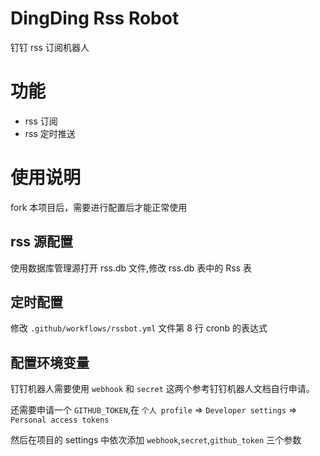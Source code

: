 # DingDing Rss Robot
钉钉 rss 订阅机器人

# 功能

- rss 订阅
- rss 定时推送

# 使用说明
   
fork 本项目后，需要进行配置后才能正常使用

## rss 源配置

使用数据库管理源打开 rss.db 文件,修改 rss.db 表中的 Rss 表

## 定时配置

修改 `.github/workflows/rssbot.yml` 文件第 8 行 cronb 的表达式

## 配置环境变量

钉钉机器人需要使用 `webhook` 和 `secret` 这两个参考钉钉机器人文档自行申请。

还需要申请一个 `GITHUB_TOKEN`,在 `个人 profile` => `Developer settings` => `Personal access tokens`

然后在项目的 settings 中依次添加 `webhook`,`secret`,`github_token` 三个参数

